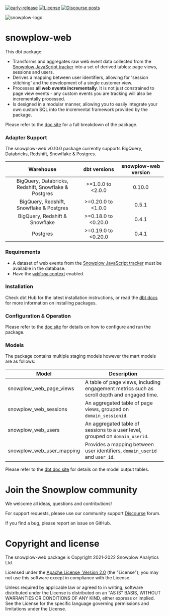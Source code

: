 [![early-release]][tracker-classificiation] [![License][license-image]][license] [![Discourse posts][discourse-image]][discourse]

![snowplow-logo](https://raw.githubusercontent.com/snowplow/dbt-snowplow-utils/main/assets/snowplow_logo.png)

# snowplow-web

This dbt package:

- Transforms and aggregates raw web event data collected from the [Snowplow JavaScript tracker][tracker-docs] into a set of derived tables: page views, sessions and users.
- Derives a mapping between user identifiers, allowing for 'session stitching' and the development of a single customer view.
- Processes **all web events incrementally**. It is not just constrained to page view events - any custom events you are tracking will also be incrementally processed.
- Is designed in a modular manner, allowing you to easily integrate your own custom SQL into the incremental framework provided by the package.

Please refer to the [doc site][snowplow-web-docs] for a full breakdown of the package.

### Adapter Support

The snowplow-web v0.10.0 package currently supports BigQuery, Databricks, Redshift, Snowflake & Postgres.

|                      Warehouse                       |    dbt versions     | snowplow-web version |
| :--------------------------------------------------: | :-----------------: | :------------------: |
| BigQuery, Databricks, Redshift, Snowflake & Postgres |  >=1.0.0 to <2.0.0  |        0.10.0         |
|       BigQuery, Redshift, Snowflake & Postgres       | >=0.20.0 to <1.0.0  |        0.5.1         |
|            BigQuery, Redshift & Snowflake            | >=0.18.0 to <0.20.0 |        0.4.1         |
|                       Postgres                       | >=0.19.0 to <0.20.0 |        0.4.1         |

### Requirements

- A dataset of web events from the [Snowplow JavaScript tracker][tracker-docs] must be available in the database.
- Have the [`webPage` context][webpage-context] enabled.

### Installation

Check dbt Hub for the latest installation instructions, or read the [dbt docs][dbt-package-docs] for more information on installing packages.

### Configuration & Operation

Please refer to the [doc site][snowplow-web-docs] for details on how to configure and run the package.

### Models

The package contains multiple staging models however the mart models are as follows:

| Model                     | Description                                                                                |
| ------------------------- | ------------------------------------------------------------------------------------------ |
| snowplow_web_page_views   | A table of page views, including engagement metrics such as scroll depth and engaged time. |
| snowplow_web_sessions     | An aggregated table of page views, grouped on `domain_sessionid`.                          |
| snowplow_web_users        | An aggregated table of sessions to a user level, grouped on `domain_userid`.               |
| snowplow_web_user_mapping | Provides a mapping between user identifiers, `domain_userid` and `user_id`.                |

Please refer to the [dbt doc site][snowplow-web-docs-dbt] for details on the model output tables.

# Join the Snowplow community

We welcome all ideas, questions and contributions!

For support requests, please use our community support [Discourse][discourse] forum.

If you find a bug, please report an issue on GitHub.

# Copyright and license

The snowplow-web package is Copyright 2021-2022 Snowplow Analytics Ltd.

Licensed under the [Apache License, Version 2.0][license] (the "License");
you may not use this software except in compliance with the License.

Unless required by applicable law or agreed to in writing, software
distributed under the License is distributed on an "AS IS" BASIS,
WITHOUT WARRANTIES OR CONDITIONS OF ANY KIND, either express or implied.
See the License for the specific language governing permissions and
limitations under the License.

[license]: http://www.apache.org/licenses/LICENSE-2.0
[license-image]: http://img.shields.io/badge/license-Apache--2-blue.svg?style=flat
[tracker-classificiation]: https://docs.snowplow.io/docs/collecting-data/collecting-from-own-applications/tracker-maintenance-classification/
[early-release]: https://img.shields.io/static/v1?style=flat&label=Snowplow&message=Early%20Release&color=014477&labelColor=9ba0aa&logo=data:image/png;base64,iVBORw0KGgoAAAANSUhEUgAAABAAAAAQCAMAAAAoLQ9TAAAAeFBMVEVMaXGXANeYANeXANZbAJmXANeUANSQAM+XANeMAMpaAJhZAJeZANiXANaXANaOAM2WANVnAKWXANZ9ALtmAKVaAJmXANZaAJlXAJZdAJxaAJlZAJdbAJlbAJmQAM+UANKZANhhAJ+EAL+BAL9oAKZnAKVjAKF1ALNBd8J1AAAAKHRSTlMAa1hWXyteBTQJIEwRgUh2JjJon21wcBgNfmc+JlOBQjwezWF2l5dXzkW3/wAAAHpJREFUeNokhQOCA1EAxTL85hi7dXv/E5YPCYBq5DeN4pcqV1XbtW/xTVMIMAZE0cBHEaZhBmIQwCFofeprPUHqjmD/+7peztd62dWQRkvrQayXkn01f/gWp2CrxfjY7rcZ5V7DEMDQgmEozFpZqLUYDsNwOqbnMLwPAJEwCopZxKttAAAAAElFTkSuQmCC
[tracker-docs]: https://docs.snowplow.io/docs/collecting-data/collecting-from-own-applications/
[webpage-context]: https://docs.snowplow.io/docs/collecting-data/collecting-from-own-applications/javascript-trackers/javascript-tracker/javascript-tracker-v3/tracker-setup/initialization-options/#Adding_predefined_contexts
[dbt-package-docs]: https://docs.getdbt.com/docs/building-a-dbt-project/package-management
[discourse-image]: https://img.shields.io/discourse/posts?server=https%3A%2F%2Fdiscourse.snowplow.io%2F
[discourse]: http://discourse.snowplow.io/
[snowplow-web-docs-dbt]: https://snowplow.github.io/dbt-snowplow-web/#!/overview/snowplow_web
[snowplow-web-docs]: https://docs.snowplow.io/docs/modeling-your-data/modeling-your-data-with-dbt/
